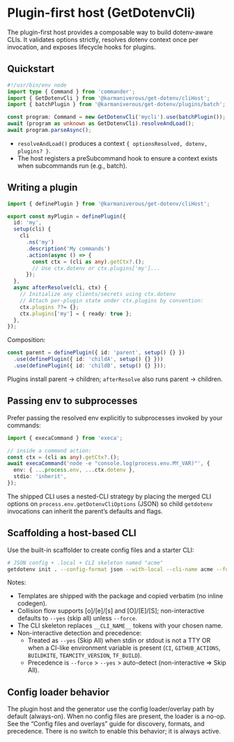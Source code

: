 # Plugin-first host (GetDotenvCli)

The plugin-first host provides a composable way to build dotenv-aware CLIs. It
validates options strictly, resolves dotenv context once per invocation, and
exposes lifecycle hooks for plugins.

## Quickstart
```ts
#!/usr/bin/env node
import type { Command } from 'commander';
import { GetDotenvCli } from '@karmaniverous/get-dotenv/cliHost';
import { batchPlugin } from '@karmaniverous/get-dotenv/plugins/batch';

const program: Command = new GetDotenvCli('mycli').use(batchPlugin());
await (program as unknown as GetDotenvCli).resolveAndLoad();
await program.parseAsync();
```

- `resolveAndLoad()` produces a context `{ optionsResolved, dotenv, plugins? }`.
- The host registers a preSubcommand hook to ensure a context exists when
  subcommands run (e.g., batch).
## Writing a plugin

```ts
import { definePlugin } from '@karmaniverous/get-dotenv/cliHost';

export const myPlugin = definePlugin({
  id: 'my',
  setup(cli) {
    cli
      .ns('my')
      .description('My commands')
      .action(async () => {
        const ctx = (cli as any).getCtx?.();
        // Use ctx.dotenv or ctx.plugins['my']...
      });
  },
  async afterResolve(cli, ctx) {
    // Initialize any clients/secrets using ctx.dotenv
    // Attach per-plugin state under ctx.plugins by convention:
    ctx.plugins ??= {};
    ctx.plugins['my'] = { ready: true };
  },
});
```

Composition:

```ts
const parent = definePlugin({ id: 'parent', setup() {} })
  .use(definePlugin({ id: 'childA', setup() {} }))
  .use(definePlugin({ id: 'childB', setup() {} }));
```

Plugins install parent → children; `afterResolve` also runs parent → children.

## Passing env to subprocesses

Prefer passing the resolved env explicitly to subprocesses invoked by your
commands:

```ts
import { execaCommand } from 'execa';

// inside a command action:
const ctx = (cli as any).getCtx?.();
await execaCommand('node -e "console.log(process.env.MY_VAR)"', {
  env: { ...process.env, ...ctx.dotenv },
  stdio: 'inherit',
});
```

The shipped CLI uses a nested-CLI strategy by placing the merged CLI options on
`process.env.getDotenvCliOptions` (JSON) so child `getdotenv` invocations can
inherit the parent’s defaults and flags.

## Scaffolding a host-based CLI

Use the built-in scaffolder to create config files and a starter CLI:
```bash
# JSON config + .local + CLI skeleton named "acme"
getdotenv init . --config-format json --with-local --cli-name acme --force
```

Notes:

- Templates are shipped with the package and copied verbatim (no inline codegen).
- Collision flow supports [o]/[e]/[s] and [O]/[E]/[S]; non-interactive defaults to `--yes` (skip all) unless `--force`.
- The CLI skeleton replaces `__CLI_NAME__` tokens with your chosen name.
- Non-interactive detection and precedence:
  - Treated as `--yes` (Skip All) when stdin or stdout is not a TTY OR when a CI-like
    environment variable is present (`CI`, `GITHUB_ACTIONS`, `BUILDKITE`,
    `TEAMCITY_VERSION`, `TF_BUILD`).
  - Precedence is `--force` > `--yes` > auto-detect (non-interactive => Skip All).

## Config loader behavior
The plugin host and the generator use the config loader/overlay path by default
(always-on). When no config files are present, the loader is a no-op. See the
“Config files and overlays” guide for discovery, formats, and precedence.
There is no switch to enable this behavior; it is always active.